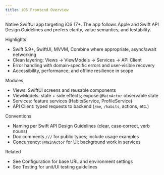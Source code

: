 ```yaml
---
title: iOS Frontend Overview
---
```


Native SwiftUI app targeting iOS 17+. The app follows Apple and Swift API Design Guidelines and prefers clarity, value semantics, and testability.

Highlights
- Swift 5.9+, SwiftUI, MVVM, Combine where appropriate, async/await networking
- Clean layering: Views → ViewModels → Services → API Client
- Error handling with domain‑specific errors and user‑visible recovery
- Accessibility, performance, and offline resilience in scope

Modules
- Views: SwiftUI screens and reusable components
- ViewModels: state + side effects; expose `@MainActor` observable state
- Services: feature services (HabitsService, ProfileService)
- API Client: typed requests to backend (`/me`, `/habits`, actions, etc.)

Conventions
- Naming per Swift API Design Guidelines (clear, case‑correct, verb nouns)
- Doc comments `///` for public types; include usage examples
- Concurrency: `@MainActor` for UI; background work in services

Related
- See Configuration for base URL and environment settings
- See Testing for unit/UI testing guidelines

